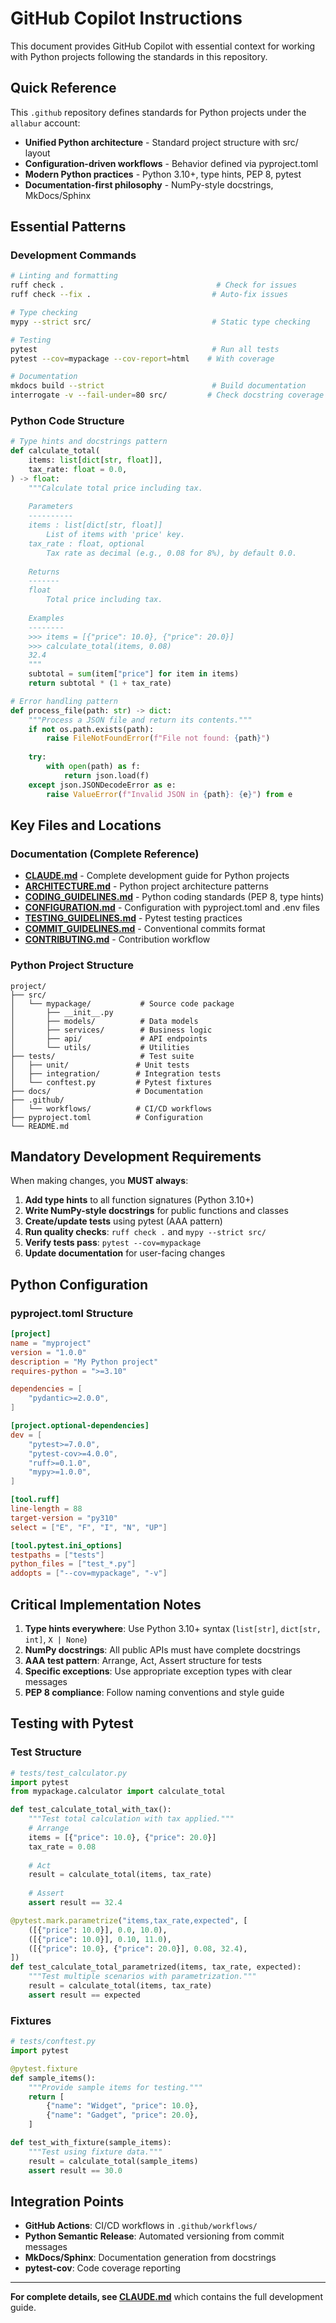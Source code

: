 # GitHub Copilot Instructions

This document provides GitHub Copilot with essential context for working with Python projects following the standards in this repository.

## Quick Reference

This `.github` repository defines standards for Python projects under the `allabur` account:

- **Unified Python architecture** - Standard project structure with src/ layout
- **Configuration-driven workflows** - Behavior defined via pyproject.toml
- **Modern Python practices** - Python 3.10+, type hints, PEP 8, pytest
- **Documentation-first philosophy** - NumPy-style docstrings, MkDocs/Sphinx

## Essential Patterns

### Development Commands

```bash
# Linting and formatting
ruff check .                                  # Check for issues
ruff check --fix .                           # Auto-fix issues

# Type checking
mypy --strict src/                           # Static type checking

# Testing
pytest                                       # Run all tests
pytest --cov=mypackage --cov-report=html    # With coverage

# Documentation
mkdocs build --strict                        # Build documentation
interrogate -v --fail-under=80 src/         # Check docstring coverage
```

### Python Code Structure

```python
# Type hints and docstrings pattern
def calculate_total(
    items: list[dict[str, float]],
    tax_rate: float = 0.0,
) -> float:
    """Calculate total price including tax.
    
    Parameters
    ----------
    items : list[dict[str, float]]
        List of items with 'price' key.
    tax_rate : float, optional
        Tax rate as decimal (e.g., 0.08 for 8%), by default 0.0.
    
    Returns
    -------
    float
        Total price including tax.
    
    Examples
    --------
    >>> items = [{"price": 10.0}, {"price": 20.0}]
    >>> calculate_total(items, 0.08)
    32.4
    """
    subtotal = sum(item["price"] for item in items)
    return subtotal * (1 + tax_rate)

# Error handling pattern
def process_file(path: str) -> dict:
    """Process a JSON file and return its contents."""
    if not os.path.exists(path):
        raise FileNotFoundError(f"File not found: {path}")
    
    try:
        with open(path) as f:
            return json.load(f)
    except json.JSONDecodeError as e:
        raise ValueError(f"Invalid JSON in {path}: {e}") from e
```

## Key Files and Locations

### Documentation (Complete Reference)

- **[CLAUDE.md](CLAUDE.md)** - Complete development guide for Python projects
- **[ARCHITECTURE.md](ARCHITECTURE.md)** - Python project architecture patterns
- **[CODING_GUIDELINES.md](CODING_GUIDELINES.md)** - Python coding standards (PEP 8, type hints)
- **[CONFIGURATION.md](CONFIGURATION.md)** - Configuration with pyproject.toml and .env files
- **[TESTING_GUIDELINES.md](TESTING_GUIDELINES.md)** - Pytest testing practices
- **[COMMIT_GUIDELINES.md](COMMIT_GUIDELINES.md)** - Conventional commits format
- **[CONTRIBUTING.md](CONTRIBUTING.md)** - Contribution workflow

### Python Project Structure

```
project/
├── src/
│   └── mypackage/           # Source code package
│       ├── __init__.py
│       ├── models/          # Data models
│       ├── services/        # Business logic
│       ├── api/             # API endpoints
│       └── utils/           # Utilities
├── tests/                   # Test suite
│   ├── unit/               # Unit tests
│   ├── integration/        # Integration tests
│   └── conftest.py         # Pytest fixtures
├── docs/                   # Documentation
├── .github/
│   └── workflows/          # CI/CD workflows
├── pyproject.toml          # Configuration
└── README.md
```

## Mandatory Development Requirements

When making changes, you **MUST always**:

1. **Add type hints** to all function signatures (Python 3.10+)
2. **Write NumPy-style docstrings** for public functions and classes
3. **Create/update tests** using pytest (AAA pattern)
4. **Run quality checks**: `ruff check .` and `mypy --strict src/`
5. **Verify tests pass**: `pytest --cov=mypackage`
6. **Update documentation** for user-facing changes

## Python Configuration

### pyproject.toml Structure

```toml
[project]
name = "myproject"
version = "1.0.0"
description = "My Python project"
requires-python = ">=3.10"

dependencies = [
    "pydantic>=2.0.0",
]

[project.optional-dependencies]
dev = [
    "pytest>=7.0.0",
    "pytest-cov>=4.0.0",
    "ruff>=0.1.0",
    "mypy>=1.0.0",
]

[tool.ruff]
line-length = 88
target-version = "py310"
select = ["E", "F", "I", "N", "UP"]

[tool.pytest.ini_options]
testpaths = ["tests"]
python_files = ["test_*.py"]
addopts = ["--cov=mypackage", "-v"]
```

## Critical Implementation Notes

1. **Type hints everywhere**: Use Python 3.10+ syntax (`list[str]`, `dict[str, int]`, `X | None`)
2. **NumPy docstrings**: All public APIs must have complete docstrings
3. **AAA test pattern**: Arrange, Act, Assert structure for tests
4. **Specific exceptions**: Use appropriate exception types with clear messages
5. **PEP 8 compliance**: Follow naming conventions and style guide

## Testing with Pytest

### Test Structure

```python
# tests/test_calculator.py
import pytest
from mypackage.calculator import calculate_total

def test_calculate_total_with_tax():
    """Test total calculation with tax applied."""
    # Arrange
    items = [{"price": 10.0}, {"price": 20.0}]
    tax_rate = 0.08
    
    # Act
    result = calculate_total(items, tax_rate)
    
    # Assert
    assert result == 32.4

@pytest.mark.parametrize("items,tax_rate,expected", [
    ([{"price": 10.0}], 0.0, 10.0),
    ([{"price": 10.0}], 0.10, 11.0),
    ([{"price": 10.0}, {"price": 20.0}], 0.08, 32.4),
])
def test_calculate_total_parametrized(items, tax_rate, expected):
    """Test multiple scenarios with parametrization."""
    result = calculate_total(items, tax_rate)
    assert result == expected
```

### Fixtures

```python
# tests/conftest.py
import pytest

@pytest.fixture
def sample_items():
    """Provide sample items for testing."""
    return [
        {"name": "Widget", "price": 10.0},
        {"name": "Gadget", "price": 20.0},
    ]

def test_with_fixture(sample_items):
    """Test using fixture data."""
    result = calculate_total(sample_items)
    assert result == 30.0
```

## Integration Points

- **GitHub Actions**: CI/CD workflows in `.github/workflows/`
- **Python Semantic Release**: Automated versioning from commit messages
- **MkDocs/Sphinx**: Documentation generation from docstrings
- **pytest-cov**: Code coverage reporting

---

**For complete details, see [CLAUDE.md](CLAUDE.md)** which contains the full development guide.